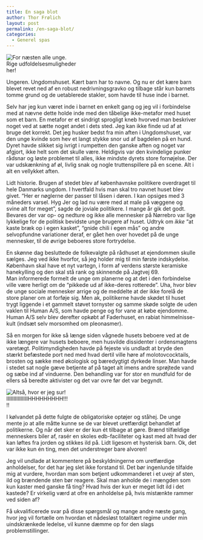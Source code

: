 ```yaml
---
title: En saga blot
author: Thor Frølich
layout: post
permalink: /en-saga-blot/
categories:
  - Generel spas
---
```

<div class="bitImage bitRight" style="width: 211px">
  <img src="http://www.abekat.net/wp-content/images/ungdomshus_01.jpg" alt="For næsten alle unge." /><br /> Rige udfoldelsesmuligheder her!
</div>

Ungeren. Ungdomshuset. Kært barn har to navne. Og nu er det kære barn blevet revet ned af en robust nedrivningsgravko og tilbage står kun barnets tomme grund og de uetablerede stakler, som havde til huse inde i barnet.

Selv har jeg kun været inde i barnet en enkelt gang og jeg vil i forbindelse med at nævne dette holde inde med den tåbelige ikke-metafor med huset som et barn. En metafor er et sindrigt sprogligt kneb hvorved man beskriver noget ved at sætte noget andet i dets sted. Jeg kan ikke finde ud af at bruge det korrekt. Det jeg husker bedst fra min aften i Ungdomshuset, var den unge kvinde som hev et langt stykke snor ud af bagdelen på en hund. Dyret havde slikket sig ivrigt i rumpetten den ganske aften og noget var afgjort, ikke helt som det skulle være. Heldigvis var den kvindelige punker rådsnar og løste problemet til alles, ikke mindste dyrets store fornøjelse. Der var udskænkning af øl, livlig snak og nogle truttenspillere på en scene. Alt i alt en vellykket aften.

Lidt historie. Brugen af stedet blev af københavnske politikere overdraget til hele Danmarks ungdom. I hvertfald hvis man skal tro navnet huset blev givet. “Her er nøglerne der passer til låsen i døren. I kan opsiges med 3 måneders varsel. Hyg Jer og lad nu være med at male på væggene og svine alt for meget”, sagde de joviale politikere. I mange år gik det godt. Bevares der var op- og nedture og ikke alle mennesker på Nørrebro var lige lykkelige for de politisk bevidste unge brugere af huset. Udtryk om *ikke* “at kaste bræk op i egen kasket”, “gnide chili i egen mås” og andre selvopfundne variationer deraf, er gået hen over hovedet på de unge mennesker, til de øvrige beboeres store fortrydelse.

En skønne dag besluttede de folkevalgte på rådhuset at ejendommen skulle sælges. Jeg ved ikke hvorfor, så jeg holder mig til min første indskydelse. København skal have et nyt vartegn, i form af verdens største keramiske hanekylling og den skal stå rank og skinnende på Jagtvej 69.  
Man informerede formelt de unge om planerne og at det i den forbindelse ville være herligt om de “pikkede ud af ikke-deres rotterede”. Uha, hvor blev de unge sociale mennesker arrige og de meddelte at der ikke forelå de store planer om at forføje sig. Men ak, politikerne havde skødet til huset trygt liggende i et gammelt støvet tornyster og samme skøde solgte de uden vaklen til Human A/S, som havde penge og for vane at købe ejendomme. Human A/S selv blev derefter opkøbt af Faderhuset, en rabiat himmelnisse-kult (indsæt selv morsomhed om pleonasmer).

Så en morgen for ikke så længe siden vågnede husets beboere ved at de ikke længere var husets beboere, men husvilde dissidenter i ordensmagtens varetægt. Politimyndigheden havde på fejeste vis undladt at bryde den stærkt befæstede port ned med hvad dertil ville høre af molotovcocktails, brosten og sække med økologisk og bæredygtigt dyrkede linser. Man havde i stedet sat nogle gæve betjente af på taget alt imens andre sprøjtede vand og sæbe ind af vinduerne. Den behandling var for stor en mundfuld for de ellers så beredte aktivister og det var ovre før det var begyndt.

<div class="bitImage bitLeft" style="width: 164px">
  <img src="http://www.abekat.net/wp-content/images/vredtbarn_01.jpg" alt="Altså, hvor er jeg sur!" /><br /> IIIIIIIIIIIIIIIHHHHHHHHH!!!!!
</div>

I kølvandet på dette fulgte de obligatoriske optøjer og ståhej. De unge mente jo at alle måtte kunne se de var blevet uretfærdigt behandlet af politikerne. Og når det sker er der kun ét tilbage at gøre. Brænd tilfældige menneskers biler af, rasér en skoles edb-faciliteter og kast med alt hvad der kan løftes fra jorden og stikkes ild på. Lidt ligesom et hysterisk barn. Ok, det var ikke kun én ting, men det understreger bare alvoren!

Jeg vil undlade at kommentere på beskyldningerne om uretfærdige anholdelser, for det har jeg slet ikke forstand til. Det bør ingenlunde tilfalde mig at vurdere, hvordan man som betjent udkommanderet i et uvejr af sten, ild og brændende sten bør reagere. Skal man anholde de i mængden som kun kaster med ganske få ting? Hvad hvis der kun er meget lidt ild i det kastede? Er virkelig værd at ofre en anholdelse på, hvis mistænkte rammer ved siden af?

Få ukvalificerede svar på disse spørgsmål og mange andre næste gang, hvor jeg vil fortælle om hvordan et nådesløst totalitært regime under min uindskrænkede ledelse, vil kunne dæmme op for den slags problemstillinger.